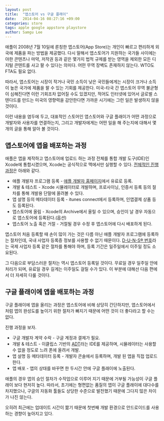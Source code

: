```yaml
---
layout: post
title:  "앱스토어 vs 구글 플래이"
date:   2014-04-16 08:27:16 +09:00
categories: store
tags: apple google appstore playstore
author: Samgu Lee
---
```

애플이 2008년 7월 10일에 론칭한 앱스토어(App Store)는 개인이 빠르고 편리하게 외국에 제품을 파는 방법을 제공했다. 다시 말해서 앱스토어가 지원하는 국가들 사이에는 야한 콘텐츠나 마약, 저작권 등과 같은 몇가지 법적 규제를 받는 영역을 제외한 모든 디지털 콘텐트를 사고 팔 수 있다는 의미다. 어떤 무역 장벽도 존재하지 않는다. WTO도 FTA도 필요 없다.

따라서, 앱스토어는 시장이 작거나 국민 소득이 낮은 국민들에게는 시장이 크거나 소득이 높은 국가에 제품을 팔 수 있는 기회를 제공한다. 미국-타국 간 앱스토어 무역 불균형이 심해진다면 이런 기회조차 없어질 수도 있겠지만, 적어도 인터넷에 있어서 글로벌 스텐다드를 만드는 미국의 영향력을 감안한다면 가까운 시기에는 그런 일은 발생하지 않을 것이다.

이런 내용을 염두에 두고, 대표적인 스토어인 앱스토어와 구글 플래이가 어떤 과정으로 개발자와 사용자를 연결하는지, 그리고 개발자에게는 어떤 일을 해 주는지에 대해서 몇 개의 글을 통해 알아 볼 것이다.

## 앱스토어에 앱을 배포하는 과정

애플은 앱을 제작하고 앱스토어에 업로드 하는 과정 전체를 통합 개발 도구(IDE)인 Xcode에 통합시켰으며, Xcode는 공식적으로 맥에서만 실행할 수 있다. [전체적인 진행 과정](https://developer.apple.com/library/ios/documentation/IDEs/Conceptual/AppDistributionGuide/Introduction/Introduction.html "App Distribution Guide")은 아래와 같다.

- 애플 개발자 프로그램 등록 - [애플 개발자 홈페이지](https://developer.apple.com "Apple Developer")에서 유료로 등록.
- 개발 & 테스트 - Xcode 시뮬레이터로 개발하며, 프로사이닝, 인증서 등록 등의 절차를 통해 개발용 단말에 올려볼 수 있다.
- 앱 설명 등의 메타데이터 등록 - itunes connect에서 등록하며, 인앱결제 상품 등도 등록된다.
- 앱스토어에 올림 - Xcode의 Archive에서 올릴 수 있으며, 승인이 날 경우 자동으로 앱스토어에 등록된다.(옵션)
- 앱스토어 노출 혹은 거절 - 거절될 경우 수정 후 앱스토어에 다시 배포하게 된다.

앱스토어 처음 등록할 때 손이 많이 가는 것은 다름 아닌 애플 개발자 프로그램에 등록하는 절차인데, 국내 사업자 등록증 정보를 사용할 수 없기 때문이다. [D-U-N-S® 번호](https://developer.apple.com/kr/support/ios/D-U-N-S.html)라는 국제 사업자 등록 같은 절차를 통해야 하며, 등록 기간은 일주일에서 이주일 정도 소요된다.

그 다음으로 부담스러운 절차는 역시 앱스토어 등록일 것이다. 무료일 경우 일주일 안에 처리가 되며, 유료일 경우 길게는 이주일도 걸릴 수가 있다. 이 부분에 대해선 다음 편에서 더 자세히 다룰 것이다.

## 구글 플래이에 앱을 배포하는 과정

구글 플래이에 앱을 올리는 과정은 앱스토어에 비해 상당히 간단하지만, 앱스토어에서 처럼 앱의 완성도를 높이기 위한 절차가 빠지기 때문에 어떤 것이 더 좋다라고 할 수는 없다.

진행 과정을 보자.

- 구글 개발자 계약 수락 - 구글 계정과 결제가 필요.
- 개발 & 테스트 - 이클립스 기반의 [ADT](http://developer.android.com/intl/ko/tools/help/adt.html "Android Developer Tool")라는 IDE를 제공하며, 시뮬레이터는 사용할 수 없을 정도로 느려 폰에 올려서 개발.
- 앱 설명 등 메타데이터 등록 - 개발자 콘솔에서 등록하며, 개발 된 앱을 직접 업로드 한다.
- 앱 배포 - 앱의 상태를 바꾸면 한 두시간 안에 구글 플래이에 노출된다.

애플의 경우 앱의 승인 절차가 수작업으로 이루어 지기 때문에 거부될 가능성이 구글 플래이 보다 현저히 높다. 따라서, 초기에는 형편없는 품질의 앱이 구글 플래이에 대다수를 차지했으나, 구글의 자동화 툴들도 상당한 수준으로 발전했기 때문에 그다지 많은 차이가 나진 않는다.

오히려 최근에는 업데이트 시간이 짦기 때문에 첫번째 개발 환경으로 안드로이드를 사용하는 경향이 높아지고 있다.
